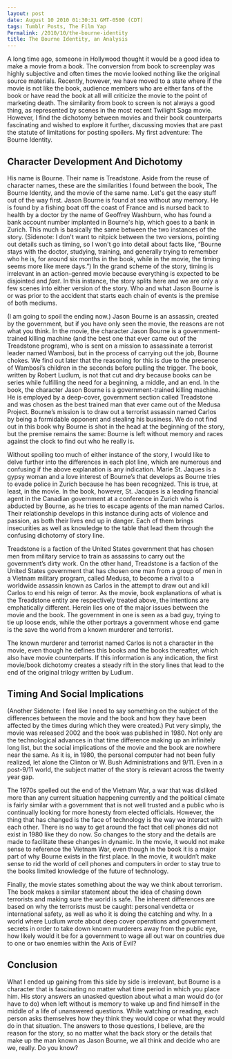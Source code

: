 ```yaml
---
layout: post
date: August 10 2010 01:30:31 GMT-0500 (CDT)
tags: Tumblr Posts, The Film Yap
Permalink: /2010/10/the-bourne-identity
title: The Bourne Identity, an Analysis
---
```


A long time ago, someone in Hollywood thought it would be a good idea to make a movie from a book.  The conversion from book to screenplay was highly subjective and often times the movie looked nothing like the original source materials.  Recently, however, we have moved to a state where if the movie is not like the book, audience members who are either fans of the book or have read the book at all will criticize the movie to the point of marketing death.  The similarity from book to screen is not always a good thing, as represented by scenes in the most recent Twilight Saga movie.  However, I find the dichotomy between movies and their book counterparts fascinating and wished to explore it further, discussing movies that are past the statute of limitations for posting spoilers.  My first adventure: The Bourne Identity.

## Character Development And Dichotomy
His name is Bourne. Their name is Treadstone. Aside from the reuse of character names, these are the similarities I found between the book, The Bourne Identity, and the movie of the same name. Let's get the easy stuff out of the way first.  Jason Bourne is found at sea without any memory. He is found by a fishing boat off the coast of France and is nursed back to health by a doctor by the name of Geoffrey Washburn, who has found a bank account number implanted in Bourne's hip, which goes to a bank in Zurich. This much is basically the same between the two instances of the story. (Sidenote: I don't want to nitpick between the two versions, pointing out details such as timing, so I won't go into detail about facts like, “Bourne stays with the doctor, studying, training, and generally trying to remember who he is, for around six months in the book, while in the movie, the timing seems more like mere days.”) In the grand scheme of the story, timing is irrelevant in an action-genred movie because everything is expected to be disjointed and *fast*.  In this instance, the story splits here and we are only a few scenes into either version of the story.  Who and what Jason Bourne is or was prior to the accident that starts each chain of events is the premise of both mediums.

(I am going to spoil the ending now.)  Jason Bourne is an assassin, created by the government, but if you have only seen the movie, the reasons are not what you think.  In the movie, the character Jason Bourne is a government-trained killing machine (and the best one that ever came out of the Treadstone program), who is sent on a mission to assassinate a terrorist leader named Wambosi, but in the process of carrying out the job, Bourne chokes.  We find out later that the reasoning for this is due to the presence of Wambosi’s children in the seconds before pulling the trigger.  The book, written by Robert Ludlum, is not that cut and dry because books can be series while fulfilling the need for a beginning, a middle, and an end.  In the book, the character Jason Bourne is a government-trained killing machine.  He is employed by a deep-cover, government section called Treadstone and was chosen as the best trained man that ever came out of the Medusa Project.  Bourne’s mission is to draw out a terrorist assassin named Carlos by being a formidable opponent and stealing his business.  We do not find out in this book why Bourne is shot in the head at the beginning of the story, but the premise remains the same: Bourne is left without memory and races against the clock to find out who he really is.

Without spoiling too much of either instance of the story, I would like to delve further into the differences in each plot line, which are numerous and confusing if the above explanation is any indication.  Marie St. Jaques is a gypsy woman and a love interest of Bourne’s that develops as Bourne tries to evade police in Zurich because he has been recognized. This is true, at least, in the movie.  In the book, however, St. Jacques is a leading financial agent in the Canadian government at a conference in Zurich who is abducted by Bourne, as he tries to escape agents of the man named Carlos.  Their relationship develops in this instance during acts of violence and passion, as both their lives end up in danger.  Each of them brings insecurities as well as knowledge to the table that lead them through the confusing dichotomy of story line.

Treadstone is a faction of the United States government that has chosen men from military service to train as assassins to carry out the government’s dirty work.  On the other hand, Treadstone is a faction of the United States government that has chosen one man from a group of men in a Vietnam military program, called Medusa, to become a rival to a worldwide assassin known as Carlos in the attempt to draw out and kill Carlos to end his reign of terror.  As the movie, book explanations of what is the Treadstone entity are respectively treated above, the intentions are emphatically different.  Herein lies one of the major issues between the movie and the book.  The government in one is seen as a bad guy, trying to tie up loose ends, while the other portrays a government whose end game is the save the world from a known murderer and terrorist.

The known murderer and terrorist named Carlos is not a character in the movie, even though he defines this books and the books thereafter, which also have movie counterparts.  If this information is any indication, the first movie/book dichotomy creates a steady rift in the story lines that lead to the end of the original trilogy written by Ludlum.

## Timing And Social Implications
(Another Sidenote: I feel like I need to say something on the subject of the differences between the movie and the book and how they have been affected by the times during which they were created.)  Put very simply, the movie was released 2002 and the book was published in 1980.  Not only are the technological advances in that time difference making up an infinitely long list, but the social implications of the movie and the book are nowhere near the same.  As it is, in 1980, the personal computer had not been fully realized, let alone the Clinton or W. Bush Administrations and 9/11.  Even in a post-9/11 world, the subject matter of the story is relevant across the twenty year gap.  

The 1970s spelled out the end of the Vietnam War, a war that was disliked more than any current situation happening currently and the political climate is fairly similar with a government that is not well trusted and a public who is continually looking for more honesty from elected officials.  However, the thing that has changed is the face of technology is the way we interact with each other.  There is no way to get around the fact that cell phones did not exist in 1980 like they do now.  So changes to the story and the details are made to facilitate these changes in dynamic.  In the movie, it would not make sense to reference the Vietnam War, even though in the book it is a major part of why Bourne exists in the first place.  In the movie, it wouldn’t make sense to rid the world of cell phones and computers in order to stay true to the books limited knowledge of the future of technology.

Finally, the movie states something about the way we think about terrorism.  The book makes a similar statement about the idea of chasing down terrorists and making sure the world is safe.  The inherent differences are based on why the terrorists must be caught: personal vendetta or international safety, as well as who it is doing the catching and why.  In a world where Ludlum wrote about deep cover operations and government secrets in order to take down known murderers away from the public eye, how likely would it be for a government to wage all out war on countries due to one or two enemies within the Axis of Evil?

## Conclusion
What I ended up gaining from this side by side is irrelevant, but Bourne is a character that is fascinating no matter what time period in which you place him.  His story answers an unasked question about what a man would do (or have to do) when left without is memory to wake up and find himself in the middle of a life of unanswered questions.  While watching or reading, each person asks themselves how they think they would cope or what they would do in that situation.  The answers to those questions, I believe, are the reason for the story, so no matter what the back story or the details that make up the man known as Jason Bourne, we all think and decide who are we, really.  Do you know?